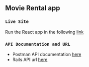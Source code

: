 ## Movie Rental app

### `Live Site`

Run the React app in the following [link](https://nifty-ptolemy-f5551e.netlify.app/users)

### `API Documentation and URL`

- Postman API documentation [here](https://documenter.getpostman.com/view/13844241/TzCJf9gY)
- Rails API url [here](https://afternoon-brushlands-40101.herokuapp.com)

